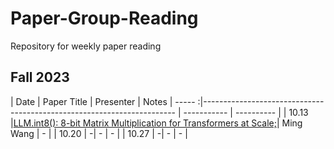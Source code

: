 # Paper-Group-Reading
Repository for weekly paper reading
## Fall 2023
| Date | Paper Title | Presenter | Notes
| ----- :|----------------------------------------------------------------------- | ----------- | ---------- |
| 10.13 |[LLM.int8(): 8-bit Matrix Multiplication for Transformers at Scale;][1]| Ming Wang | - |
| 10.20 |               -| - | - |
| 10.27 |               -| - | - |

[1]:https://arxiv.org/abs/2208.07339
